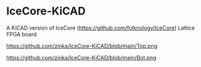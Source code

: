 # IceCore-KiCAD
A KiCAD version of IceCore (https://github.com/folknology/IceCore) Lattice FPGA board

https://github.com/zinka/IceCore-KiCAD/blob/main/Top.png

https://github.com/zinka/IceCore-KiCAD/blob/main/Bot.png
